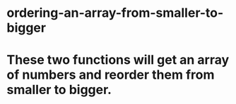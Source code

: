 # ordering-an-array-from-smaller-to-bigger
# These two functions will get an array of numbers and reorder them from smaller to bigger.
